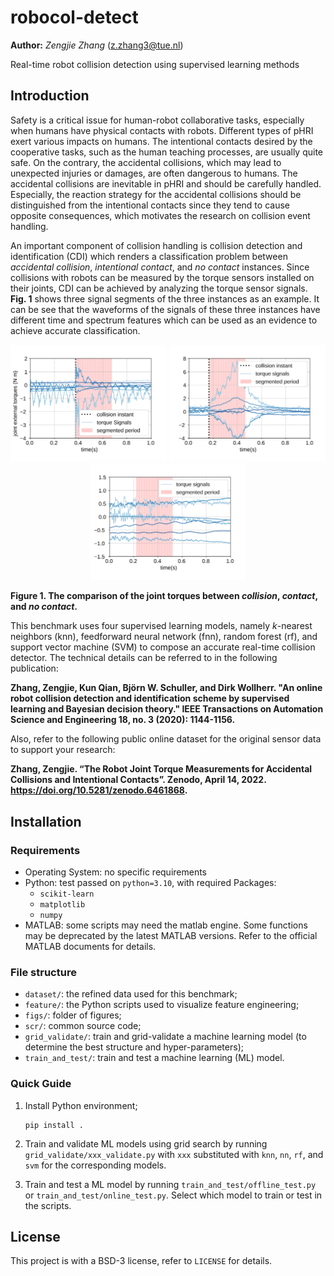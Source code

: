 # robocol-detect

**Author:** *Zengjie Zhang* (z.zhang3@tue.nl)

Real-time robot collision detection using supervised learning methods

## Introduction

Safety is a critical issue for human-robot collaborative tasks, especially when humans have physical contacts with robots. Different types of pHRI exert various impacts on humans. The intentional contacts desired by the cooperative tasks, such as the human teaching processes, are usually quite safe. On the contrary, the accidental collisions, which may lead to unexpected injuries or damages, are often dangerous to humans. The accidental collisions are inevitable in pHRI and should be carefully handled. Especially, the reaction strategy for the accidental collisions should be distinguished from the intentional contacts since they tend to cause opposite consequences, which motivates the research on collision event handling. 

An important component of collision handling is collision detection and identification (CDI) which renders a classification problem between *accidental collision*, *intentional contact*, and *no contact* instances. Since collisions with robots can be measured by the torque sensors installed on their joints, CDI can be achieved by analyzing the torque sensor signals. **Fig. 1** shows three signal segments of the three instances as an example. It can be see that the waveforms of the signals of these three instances have different time and spectrum features which can be used as an evidence to achieve accurate classification.

<p align="center">
<img src="figs/segment_cls.svg" alt="Description" width="250">
<img src="figs/segment_ctc.svg" alt="Description" width="250">
<img src="figs/segment_fre.svg" alt="Description" width="250">
</p>

**Figure 1. The comparison of the joint torques between *collision*, *contact*, and *no contact*.**

This benchmark uses four supervised learning models, namely $k$-nearest neighbors (knn), feedforward neural network (fnn), random forest (rf), and support vector machine (SVM) to compose an accurate real-time collision detector. The technical details can be referred to in the following publication:

**Zhang, Zengjie, Kun Qian, Björn W. Schuller, and Dirk Wollherr. "An online robot collision detection and identification scheme by supervised learning and Bayesian decision theory." IEEE Transactions on Automation Science and Engineering 18, no. 3 (2020): 1144-1156.**

Also, refer to the following public online dataset for the original sensor data to support your research:

**Zhang, Zengjie. “The Robot Joint Torque Measurements for Accidental Collisions and Intentional Contacts”. Zenodo, April 14, 2022. https://doi.org/10.5281/zenodo.6461868.**

## Installation

### Requirements

- Operating System: no specific requirements
- Python: test passed on `python=3.10`, with required Packages: 
    - `scikit-learn`
    - `matplotlib`
    - `numpy`
- MATLAB: some scripts may need the matlab engine. Some functions may be deprecated by the latest MATLAB versions. Refer to the official MATLAB documents for details.

### File structure

- `dataset/`: the refined data used for this benchmark;
- `feature/`: the Python scripts used to visualize feature engineering;
- `figs/`: folder of figures;
- `scr/`: common source code;
- `grid_validate/`: train and grid-validate a machine learning model (to determine the best structure and hyper-parameters);
- `train_and_test/`: train and test a machine learning (ML) model.

### Quick Guide
 
1. Install Python environment;
    ```
    pip install .
    ```

2. Train and validate ML models using grid search by running `grid_validate/xxx_validate.py` with `xxx` substituted with `knn`, `nn`, `rf`, and `svm` for the corresponding models.

3. Train and test a ML model by running `train_and_test/offline_test.py` or `train_and_test/online_test.py`. Select which model to train or test in the scripts.

## License

This project is with a BSD-3 license, refer to `LICENSE` for details.
